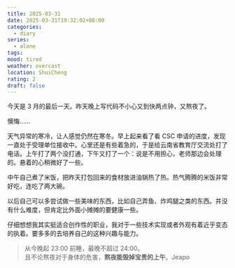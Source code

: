 ```yaml
---
title: 2025-03-31
date: 2025-03-31T19:32:02+08:00
categories:
  - diary
series:
  - alone
tags:
mood: tired
weather: overcast
location: ShuiCheng
rating: 2
draft: false
---
```

今天是 3 月的最后一天。昨天晚上写代码不小心又到快两点钟，又熬夜了。

懊悔……

天气异常的寒冷，让人感觉仍然在寒冬。早上起来看了看 CSC 申请的进度，发现一直处于受理单位接收中。心里还是有些着急的，于是给云南省教育厅交流处打了电话。上午打了两个没打通，下午又打了一个：说是不用担心，老师那边会处理的。悬着的心稍微好了一些。

中午自己煮了米饭，把昨天打包回来的食材放进油锅热了热。热气腾腾的米饭非常好吃，连吃了两大碗。

以后自己可以多尝试做一些美味的东西，比如自己弄鱼、炸鸡腿之类的东西。并没有什么难度，但肯定比外面小摊摊的要健康一些。

仔细想想我其实挺适合创作性的职业，我对于一些技术实现或者外观有着近乎变态的执着。要多多的去培养自己的这种兴趣与能力。

> 从今晚起 23:00 前睡，最晚不超过 24:00。  
> 且不论熬夜对于身体的危害，**熬夜能毁掉宝贵的上午**。<span>Jeapo</span>
